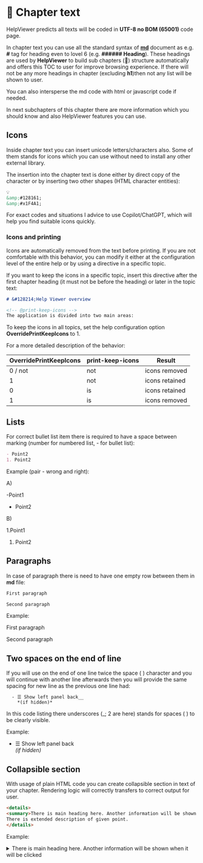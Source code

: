 # 📝 Chapter text

HelpViewer predicts all texts will be coded in **UTF-8 no BOM (65001)** code page.

In chapter text you can use all the standard syntax of **[md][MDSyntax]** document as e.g. **#** tag for heading even to lovel 6 (e.g. **###### Heading**). These headings are used by **HelpViewer** to build sub chapters (🔖) structure automatically and offers this TOC to user for improve browsing experience. If there will not be any more headings in chapter (excluding **h1**)then not any list will be shown to user.

You can also intersperse the md code with html or javascript code if needed.

In next subchapters of this chapter there are more information which you should know and also HelpViewer features you can use.

## Icons

Inside chapter text you can insert unicode letters/characters also. Some of them stands for icons which you can use without need to install any other external library.

The insertion into the chapter text is done either by direct copy of the character or by inserting two other shapes (HTML character entities):
```markdown
💡
&amp;#128161;
&amp;#x1F4A1;
```

For exact codes and situations I advice to use Copilot/ChatGPT, which will help you find suitable icons quickly.

### Icons and printing

Icons are automatically removed from the text before printing. If you are not comfortable with this behavior, you can modify it either at the configuration level of the entire help or by using a directive in a specific topic.

If you want to keep the icons in a specific topic, insert this directive after the first chapter heading (it must not be before the heading) or later in the topic text:

```markdown
# &#128214;Help Viewer overview

<!-- @print-keep-icons -->
The application is divided into two main areas:
```

To keep the icons in all topics, set the help configuration option **OverridePrintKeepIcons** to 1.

For a more detailed description of the behavior:

| OverridePrintKeepIcons | print-keep-icons | Result |
|---|---|---|
| 0 / not | not | icons removed |
| 1 | not | icons retained |
| 0 | is | icons retained |
| 1 | is | icons removed |

## Lists

For correct bullet list item there is required to have a space between marking (number for numbered list, - for bullet list):

```markdown
- Point2
1. Point2
```

Example (pair - wrong and right):

A)

-Point1
- Point2

B)

1.Point1
1. Point2

## Paragraphs

In case of paragraph there is need to have one empty row between them in **md** file:
```markdown
First paragraph

Second paragraph
```

Example:

First paragraph

Second paragraph

## Two spaces on the end of line

If you will use on the end of one line twice the space ( ) character and you will continue with another line afterwards then you will provide the same spacing for new line as the previous one line had:

```
  - ☰ Show left panel back__
    *(if hidden)*
```
In this code listing there underscores (_; 2 are here) stands for spaces ( ) to be clearly visible.

Example:

  - ☰ Show left panel back  
    *(if hidden)*

## Collapsible section

With usage of plain HTML code you can create collapsible section in text of your chapter. Rendering logic will correctly transfers to correct output for user.

```html
<details>
<summary>There is main heading here. Another information will be shown when it will be clicked</summary>
There is extended description of given point.
</details>
```

Example:
<details>
<summary>There is main heading here. Another information will be shown when it will be clicked</summary>
There is extended description of given point.
</details>

[MDSyntax]: https://www.markdownguide.org/basic-syntax/ "MD syntax"
